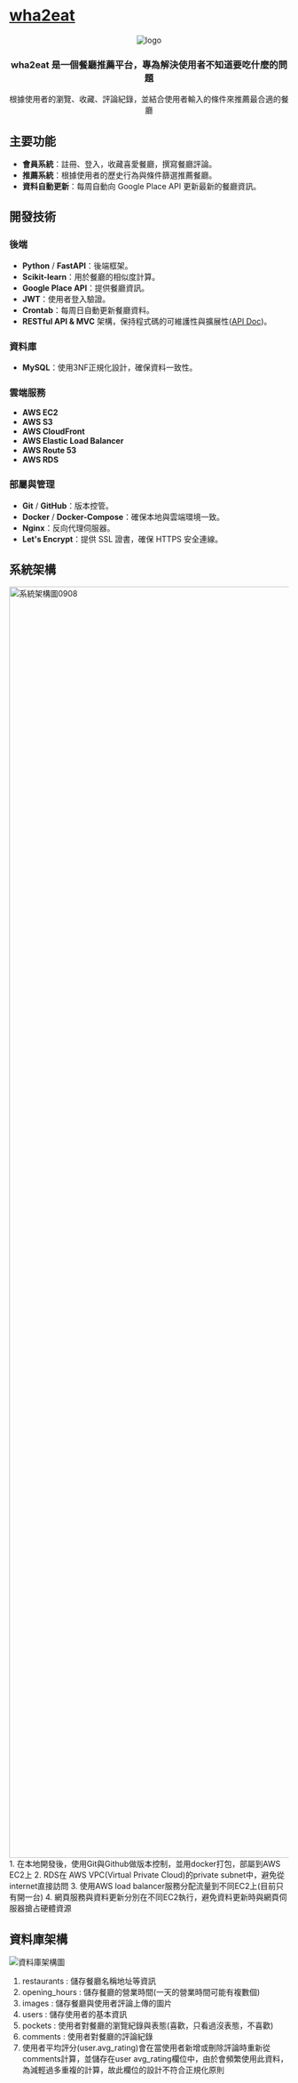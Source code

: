 # [wha2eat](https://wha2eat.com/)
<p align="center">
  <img src="https://github.com/user-attachments/assets/46c61540-c70c-4a76-82a9-12e52465db5d" alt="logo" />
</p>

<div align="center">
   <h3 font-size="600"> wha2eat 是一個餐廳推薦平台，專為解決使用者不知道要吃什麼的問題</h3>
  <p>根據使用者的瀏覽、收藏、評論紀錄，並結合使用者輸入的條件來推薦最合適的餐廳</p>
</div>

## 主要功能

- **會員系統**：註冊、登入，收藏喜愛餐廳，撰寫餐廳評論。
- **推薦系統**：根據使用者的歷史行為與條件篩選推薦餐廳。
- **資料自動更新**：每周自動向 Google Place API 更新最新的餐廳資訊。

## 開發技術

### 後端

- **Python** / **FastAPI**：後端框架。
- **Scikit-learn**：用於餐廳的相似度計算。
- **Google Place API**：提供餐廳資訊。
- **JWT**：使用者登入驗證。
- **Crontab**：每周日自動更新餐廳資料。
- **RESTful API & MVC** 架構，保持程式碼的可維護性與擴展性([API Doc](https://app.swaggerhub.com/apis-docs/ALFYNLIN/wha2eat/1.0.0))。

### 資料庫

- **MySQL**：使用3NF正規化設計，確保資料一致性。

### 雲端服務

- **AWS EC2**
- **AWS S3**
- **AWS CloudFront**
- **AWS Elastic Load Balancer**
- **AWS Route 53**
- **AWS RDS**

### 部屬與管理

- **Git** / **GitHub**：版本控管。
- **Docker** / **Docker-Compose**：確保本地與雲端環境一致。
- **Nginx**：反向代理伺服器。
- **Let's Encrypt**：提供 SSL 證書，確保 HTTPS 安全連線。

## 系統架構
<img width="2288" alt="系統架構圖0908" src="https://github.com/user-attachments/assets/281b9a22-e894-41be-89a7-fb1310c726a0">
1. 在本地開發後，使用Git與Github做版本控制，並用docker打包，部屬到AWS EC2上
2. RDS在 AWS VPC(Virtual Private Cloud)的private subnet中，避免從internet直接訪問
3. 使用AWS load balancer服務分配流量到不同EC2上(目前只有開一台)
4. 網頁服務與資料更新分別在不同EC2執行，避免資料更新時與網頁伺服器搶占硬體資源


## 資料庫架構
![資料庫架構圖](https://github.com/user-attachments/assets/30cf7ccd-35e9-4ad4-bb77-631e317ffa90)
1. restaurants : 儲存餐廳名稱地址等資訊
2. opening_hours : 儲存餐廳的營業時間(一天的營業時間可能有複數個)
3. images : 儲存餐廳與使用者評論上傳的圖片
4. users : 儲存使用者的基本資訊
5. pockets : 使用者對餐廳的瀏覽紀錄與表態(喜歡，只看過沒表態，不喜歡)
6. comments : 使用者對餐廳的評論紀錄
7. 使用者平均評分(user.avg_rating)會在當使用者新增或刪除評論時重新從comments計算，並儲存在user avg_rating欄位中，由於會頻繁使用此資料，為減輕過多重複的計算，故此欄位的設計不符合正規化原則

